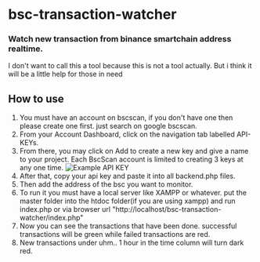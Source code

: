 # bsc-transaction-watcher
### Watch new transaction from binance smartchain address realtime. ###
I don't want to call this a tool because this is not a tool actually. But i think it will be a little help for those in need

## How to use ##

1. You must have an account on bscscan, if you don't have one then please create one first. just search on google bscscan.
2. From your Account Dashboard, click on the navigation tab labelled  API-KEYs.
3. From there, you may click on Add to create a new key and give a name to your project. Each BscScan account is limited to creating 3 keys at any one time.
![Example API KEY](https://files.gitbook.com/v0/b/gitbook-28427.appspot.com/o/assets%2F-MhnuKDbN7YmreAdjefb%2F-Midz8NX8tiJ25tJVVbP%2F-Mie6jMBVAUq0QE7LxKZ%2FAPI%20Keys%20section.png?alt=media&token=95f4571a-17fa-4b8f-aae4-f4d84bb584dc)
4. After that, copy your api key and paste it into all backend.php files.
5. Then add the address of the bsc you want to monitor.
6. To run it you must have a local server like XAMPP or whatever. put the master folder into the htdoc folder(if you are using xampp) and run index.php or via browser url "http://localhost/bsc-transaction-watcher/index.php"
7. Now you can see the transactions that have been done. successful transactions will be green while failed transactions are red.
8. New transactions under uhm.. 1 hour in the time column will turn dark red.

